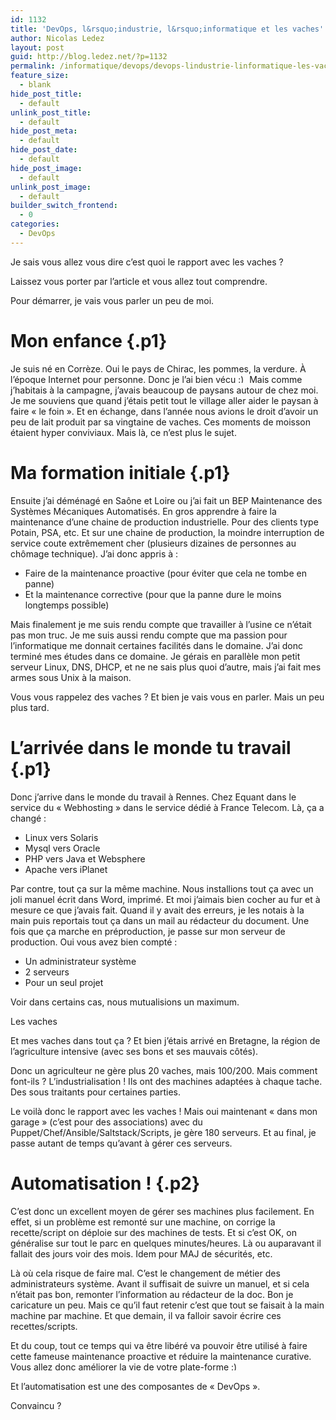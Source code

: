 ```yaml
---
id: 1132
title: 'DevOps, l&rsquo;industrie, l&rsquo;informatique et les vaches'
author: Nicolas Ledez
layout: post
guid: http://blog.ledez.net/?p=1132
permalink: /informatique/devops/devops-lindustrie-linformatique-les-vaches/
feature_size:
  - blank
hide_post_title:
  - default
unlink_post_title:
  - default
hide_post_meta:
  - default
hide_post_date:
  - default
hide_post_image:
  - default
unlink_post_image:
  - default
builder_switch_frontend:
  - 0
categories:
  - DevOps
---
```

<p class="p1">
  Je sais vous allez vous dire c&rsquo;est quoi le rapport avec les vaches ?
</p>

<p class="p1">
  Laissez vous porter par l&rsquo;article et vous allez tout comprendre.<!--more-->
</p>

<p class="p1">
  Pour démarrer, je vais vous parler un peu de moi.
</p>

# Mon enfance {.p1}

<p class="p1">
  Je suis né en Corrèze. Oui le pays de Chirac, les pommes, la verdure. À l&rsquo;époque Internet pour personne. Donc je l&rsquo;ai bien vécu <img src="https://blog.ledez.net/wp-includes/images/smilies/simple-smile.png" alt=":)" class="wp-smiley" style="height: 1em; max-height: 1em;" /> Mais comme j&rsquo;habitais à la campagne, j&rsquo;avais beaucoup de paysans autour de chez moi. Je me souviens que quand j&rsquo;étais petit tout le village aller aider le paysan à faire &laquo;&nbsp;le foin&nbsp;&raquo;. Et en échange, dans l&rsquo;année nous avions le droit d&rsquo;avoir un peu de lait produit par sa vingtaine de vaches. Ces moments de moisson étaient hyper conviviaux. Mais là, ce n&rsquo;est plus le sujet.
</p>

# Ma formation initiale {.p1}

<p class="p1">
  Ensuite j&rsquo;ai déménagé en Saône et Loire ou j&rsquo;ai fait un BEP Maintenance des Systèmes Mécaniques Automatisés. En gros apprendre à faire la maintenance d&rsquo;une chaine de production industrielle. Pour des clients type Potain, PSA, etc. Et sur une chaine de production, la moindre interruption de service coute extrêmement cher (plusieurs dizaines de personnes au chômage technique). J&rsquo;ai donc appris à :
</p>

  * Faire de la maintenance proactive (pour éviter que cela ne tombe en panne)
  * Et la maintenance corrective (pour que la panne dure le moins longtemps possible)

<p class="p2">
  Mais finalement je me suis rendu compte que travailler à l&rsquo;usine ce n&rsquo;était pas mon truc. Je me suis aussi rendu compte que ma passion pour l&rsquo;informatique me donnait certaines facilités dans le domaine. J&rsquo;ai donc terminé mes études dans ce domaine. Je gérais en parallèle mon petit serveur Linux, DNS, DHCP, et ne ne sais plus quoi d&rsquo;autre, mais j&rsquo;ai fait mes armes sous Unix à la maison.
</p>

<p class="p2">
  Vous vous rappelez des vaches ? Et bien je vais vous en parler. Mais un peu plus tard.
</p>

# L&rsquo;arrivée dans le monde tu travail {.p1}

<p class="p2">
  Donc j&rsquo;arrive dans le monde du travail à Rennes. Chez Equant dans le service du &laquo;&nbsp;Webhosting&nbsp;&raquo; dans le service dédié à France Telecom. Là, ça a changé :
</p>

  * Linux vers Solaris
  * Mysql vers Oracle
  * PHP vers Java et Websphere
  * Apache vers iPlanet

<p class="p2">
  Par contre, tout ça sur la même machine. Nous installions tout ça avec un joli manuel écrit dans Word, imprimé. Et moi j&rsquo;aimais bien cocher au fur et à mesure ce que j&rsquo;avais fait. Quand il y avait des erreurs, je les notais à la main puis reportais tout ça dans un mail au rédacteur du document. Une fois que ça marche en préproduction, je passe sur mon serveur de production. Oui vous avez bien compté :
</p>

  * Un administrateur système
  * 2 serveurs
  * Pour un seul projet

<p class="p2">
  Voir dans certains cas, nous mutualisions un maximum.
</p>

<p class="p2">
  Les vaches
</p>

<p class="p2">
  Et mes vaches dans tout ça ? Et bien j&rsquo;étais arrivé en Bretagne, la région de l&rsquo;agriculture intensive (avec ses bons et ses mauvais côtés).
</p>

<p class="p2">
  Donc un agriculteur ne gère plus 20 vaches, mais 100/200. Mais comment font-ils ? L&rsquo;industrialisation ! Ils ont des machines adaptées à chaque tache. Des sous traitants pour certaines parties.
</p>

<p class="p2">
  Le voilà donc le rapport avec les vaches ! Mais oui maintenant &laquo;&nbsp;dans mon garage&nbsp;&raquo; (c&rsquo;est pour des associations) avec du Puppet/Chef/Ansible/Saltstack/Scripts, je gère 180 serveurs. Et au final, je passe autant de temps qu&rsquo;avant à gérer ces serveurs.
</p>

# Automatisation ! {.p2}

<p class="p2">
  C&rsquo;est donc un excellent moyen de gérer ses machines plus facilement. En effet, si un problème est remonté sur une machine, on corrige la recette/script on déploie sur des machines de tests. Et si c&rsquo;est OK, on généralise sur tout le parc en quelques minutes/heures. Là ou auparavant il fallait des jours voir des mois. Idem pour MAJ de sécurités, etc.
</p>

<p class="p2">
  Là où cela risque de faire mal. C&rsquo;est le changement de métier des administrateurs système. Avant il suffisait de suivre un manuel, et si cela n&rsquo;était pas bon, remonter l&rsquo;information au rédacteur de la doc. Bon je caricature un peu. Mais ce qu&rsquo;il faut retenir c&rsquo;est que tout se faisait à la main machine par machine. Et que demain, il va falloir savoir écrire ces recettes/scripts.
</p>

<p class="p2">
  Et du coup, tout ce temps qui va être libéré va pouvoir être utilisé à faire cette fameuse maintenance proactive et réduire la maintenance curative. Vous allez donc améliorer la vie de votre plate-forme <img src="https://blog.ledez.net/wp-includes/images/smilies/simple-smile.png" alt=":)" class="wp-smiley" style="height: 1em; max-height: 1em;" />
</p>

<p class="p2">
  Et l&rsquo;automatisation est une des composantes de &laquo;&nbsp;DevOps&nbsp;&raquo;.
</p>

<p class="p1">
  Convaincu ?
</p>

